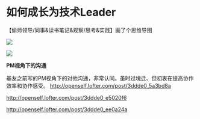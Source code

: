 # 如何成长为技术Leader

【偷师领导/同事&读书笔记&观察/思考&实践】画了个思维导图

![](https://github.com/BrooksWon/Blogs/blob/master/manager/%E6%8A%80%E6%9C%AFLeader.png)

![]([技术Leader-人才篇.png](https://github.com/BrooksWon/Blogs/blob/master/manager/技术Leader-人才篇.png))



**PM视角下的沟通**

基友之前写的PM视角下的对他沟通，非常认同。虽时过境迁、但初衷在提高协作效率和协作感受。
http://openself.lofter.com/post/3ddde0_5a3bd8a

http://openself.lofter.com/post/3ddde0_e5020f6

http://openself.lofter.com/post/3ddde0_ee0a24a

